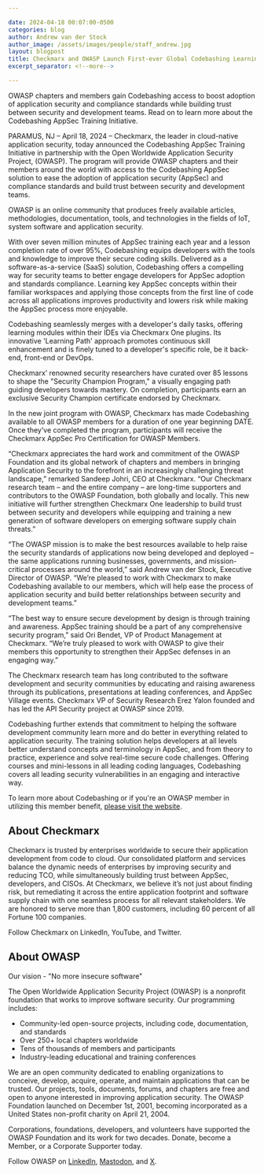 ```yaml
---

date: 2024-04-18 00:07:00-0500
categories: blog
author: Andrew van der Stock
author_image: /assets/images/people/staff_andrew.jpg
layout: blogpost
title: Checkmarx and OWASP Launch First-ever Global Codebashing Learning Initiative
excerpt_separator: <!--more-->

---
```


OWASP chapters and members gain Codebashing access to boost adoption of application security and compliance standards while building trust between security and development teams. Read on to learn more about the Codebashing AppSec Training Initiative.

<!--more-->

PARAMUS, NJ – April 18, 2024 – Checkmarx, the leader in cloud-native application security, today announced the Codebashing AppSec Training Initiative in partnership with the Open Worldwide Application Security Project, (OWASP). The program will provide OWASP chapters and their members around the world with access to the Codebashing AppSec solution to ease the adoption of application security (AppSec) and compliance standards and build trust between security and development teams. 

OWASP is an online community that produces freely available articles, methodologies, documentation, tools, and technologies in the fields of IoT, system software and application security.

With over seven million minutes of AppSec training each year and a lesson completion rate of over 95%, Codebashing equips developers with the tools and knowledge to improve their secure coding skills. Delivered as a software-as-a-service (SaaS) solution, Codebashing offers a compelling way for security teams to better engage developers for AppSec adoption and standards compliance. Learning key AppSec concepts within their familiar workspaces and applying those concepts from the first line of code across all applications improves productivity and lowers risk while making the AppSec process more enjoyable. 

Codebashing seamlessly merges with a developer's daily tasks, offering learning modules within their IDEs via Checkmarx One plugins. Its innovative 'Learning Path' approach promotes continuous skill enhancement and is finely tuned to a developer's specific role, be it back-end, front-end or DevOps. 

Checkmarx’ renowned security researchers have curated over 85 lessons to shape the "Security Champion Program," a visually engaging path guiding developers towards mastery. On completion, participants earn an exclusive Security Champion certificate endorsed by Checkmarx. 

In the new joint program with OWASP, Checkmarx has made Codebashing available to all OWASP members for a duration of one year beginning DATE. Once they’ve completed the program, participants will receive the Checkmarx AppSec Pro Certification for OWASP Members. 

“Checkmarx appreciates the hard work and commitment of the OWASP Foundation and its global network of chapters and members in bringing Application Security to the forefront in an increasingly challenging threat landscape,” remarked Sandeep Johri, CEO at Checkmarx. “Our Checkmarx research team – and the entire company – are long-time supporters and contributors to the OWASP Foundation, both globally and locally. This new initiative will further strengthen Checkmarx One leadership to build trust between security and developers while equipping and training a new generation of software developers on emerging software supply chain threats.”

“The OWASP mission is to make the best resources available to help raise the security standards of applications now being developed and deployed – the same applications running businesses, governments, and mission-critical processes around the world,” said Andrew van der Stock, Executive Director of OWASP. “We’re pleased to work with Checkmarx to make Codebashing available to our members, which will help ease the process of application security and build better relationships between security and development teams.”

“The best way to ensure secure development by design is through training and awareness. AppSec training should be a part of any comprehensive security program,” said Ori Bendet, VP of Product Management at Checkmarx. “We’re truly pleased to work with OWASP to give their members this opportunity to strengthen their AppSec defenses in an engaging way.”

The Checkmarx research team has long contributed to the software development and security communities by educating and raising awareness through its publications, presentations at leading conferences, and AppSec Village events. Checkmarx VP of Security Research Erez Yalon founded and has led the API Security project at OWASP since 2019.

Codebashing further extends that commitment to helping the software development community learn more and do better in everything related to application security. The training solution helps developers at all levels better understand concepts and terminology in AppSec, and from theory to practice, experience and solve real-time secure code challenges. Offering courses and mini-lessons in all leading coding languages, Codebashing covers all leading security vulnerabilities in an engaging and interactive way.  
 
To learn more about Codebashing or if you're an OWASP member in utilizing this member benefit, [please visit the website](https://checkmarx.com/codebashing/owasp/?utm_source=PR&utm_medium=referral&utm_campaign=Checkmarx_and_OWASP_Launch).

## About Checkmarx

Checkmarx is trusted by enterprises worldwide to secure their application development from code to cloud. Our consolidated platform and services balance the dynamic needs of enterprises by improving security and reducing TCO, while simultaneously building trust between AppSec, developers, and CISOs. At Checkmarx, we believe it’s not just about finding risk, but remediating it across the entire application footprint and software supply chain with one seamless process for all relevant stakeholders. We are honored to serve more than 1,800 customers, including 60 percent of all Fortune 100 companies. 

Follow Checkmarx on LinkedIn, YouTube, and Twitter.

## About OWASP

Our vision - "No more insecure software"

The Open Worldwide Application Security Project (OWASP) is a nonprofit foundation that works to improve software security. Our programming includes:

- Community-led open-source projects, including code, documentation, and standards
- Over 250+ local chapters worldwide
- Tens of thousands of members and participants
- Industry-leading educational and training conferences

We are an open community dedicated to enabling organizations to conceive, develop, acquire, operate, and maintain applications that can be trusted. Our projects, tools, documents, forums, and chapters are free and open to anyone interested in improving application security. The OWASP Foundation launched on December 1st, 2001, becoming incorporated as a United States non-profit charity on April 21, 2004.

Corporations, foundations, developers, and volunteers have supported the OWASP Foundation and its work for two decades. Donate, become a Member, or a Corporate Supporter today.

Follow OWASP on [LinkedIn](https://www.linkedin.com/company/owasp/), [Mastodon](https://infosec.exchange/@owasp), and [X](https://x.com/owasp).